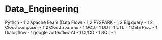 # Data_Engineering

Python - 1 2
Apache Beam (Data Flow) - 1 2
PYSPARK - 1 2
Big query - 1 2
Cloud composer - 1 2
Cloud spanner - 1
GCS - 1
DBT -1
ETL - 1
Data Proc - 1
Dialogflow - 1
google vortexflow AI - 1
CI/CD - 1
SQL - 1

